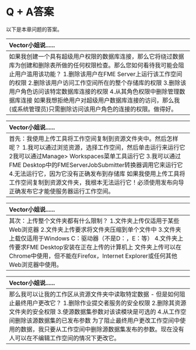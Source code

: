 # Q + A答案

以下是本章问题的答案。

|  Vector小姐说...... |
| :--- |
|  如果我创建一个具有超级用户权限的数据库连接，那么它将绕过数据库为创建和删除表所做的任何权限检查。那么您如何看待我可能会阻止用户滥用该功能？  1.删​​除该用户在FME Server上运行该工作空间的权限 2.删除该用户访问工作空间所在的整个存储库的权限 3.删除该用户角色访问该特定数据库连接的权限 4.从其角色权限中删除管理数据库连接  如果我想拒绝用户对超级用户数据库连接的访问，那么我\(或系统管理员\)只需删除访问该用户角色的连接的权限。做得好。 |

|  Vector小姐说...... |
| :--- |
|  首先：我使用上传工具将工作空间复制到资源文件夹中。然后怎样呢？  1.我可以通过浏览资源，选择工作空间，然后单击运行来运行它 2我可以通过Manage&gt; Workspaces菜单工具运行它 3.我可以通过FME Desktop中的FMEServerJobSubmitter转换器调用它来运行它 4.无法运行它，因为它没有正确发布到存储库  如果我使用上传工具将工作空间复制到资源文件夹，我根本无法运行它！必须使用发布向导正确发布它才能使服务器运行工作空间。 |

|  Vector小姐说...... |
| :--- |
|  其次：上传整个文件夹都有什么限制？  1.文件夹上传仅适用于某些Web浏览器 2.文件夹上传要求将文件夹压缩到单个文件中 3.文件夹上载仅适用于Windows C：驱动器（不是D：，E：等） 4.文件夹上传要求FME Desktop安装在正在上传的计算机上  文件夹上传可以在Chrome中使用，但不能在Firefox，Internet Explorer或任何其他Web浏览器中使用。 |

|  Vector小姐说...... |
| :--- |
|  那么我可以让我的工作区从资源文件夹中读取特定数据 - 但是如何阻止最终用户更改它？  1.删​​除作业提交者服务的安全权限 2.删除其资源文件夹的安全权限 3.使源数据集参数对该读模块是可选的 4.从工作空间删除该源数据集的已发布参数  为了阻止最终用户更改工作空间中使用的数据，我只要从工作空间中删除源数据集发布的参数。现在没有人可以在不编辑工作空间的情况下更改它。 |

